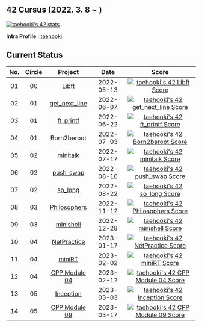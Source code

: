 ## 42 Cursus (2022. 3. 8 ~ )

[![taehooki's 42 stats](https://badge42.vercel.app/api/v2/cl483snt4000609l4nj83utaq/stats?cursusId=21&coalitionId=85)](https://profile.intra.42.fr/users/taehooki)

**Intra Profile** : [taehooki](https://profile.intra.42.fr/users/taehooki)

## Current Status

|No.|Circle|Project|Date|Score|
|:---:|:---:|:---:|:---:|:---:|
|01|00|[Libft](https://github.com/23tae/42-libft)|2022-05-13|[![taehooki's 42 Libft Score](https://badge42.vercel.app/api/v2/cl483snt4000609l4nj83utaq/project/2524616)](https://projects.intra.42.fr/projects/42cursus-libft/projects_users/2524616)|
|02|01|[get_next_line](https://github.com/23tae/42-get_next_line)|2022-06-07|[![taehooki's 42 get_next_line Score](https://badge42.vercel.app/api/v2/cl483snt4000609l4nj83utaq/project/2610121)](https://projects.intra.42.fr/projects/42cursus-get_next_line/projects_users/2610121)|
|03|01|[ft_printf](https://github.com/23tae/42-ft_printf)|2022-06-22|[![taehooki's 42 ft_printf Score](https://badge42.vercel.app/api/v2/cl483snt4000609l4nj83utaq/project/2631413)](https://projects.intra.42.fr/projects/42cursus-ft_printf/projects_users/2631413)|
|04|01|Born2beroot|2022-07-03|[![taehooki's 42 Born2beroot Score](https://badge42.vercel.app/api/v2/cl483snt4000609l4nj83utaq/project/2644593)](https://projects.intra.42.fr/projects/born2beroot/projects_users/2644593)|
|05|02|[minitalk](https://github.com/23tae/42-minitalk)|2022-07-17|[![taehooki's 42 minitalk Score](https://badge42.vercel.app/api/v2/cl483snt4000609l4nj83utaq/project/2670581)](https://projects.intra.42.fr/projects/minitalk/projects_users/2670581)|
|06|02|[push_swap](https://github.com/23tae/42-push_swap)|2022-08-10|[![taehooki's 42 push_swap Score](https://badge42.vercel.app/api/v2/cl483snt4000609l4nj83utaq/project/2716111)](https://projects.intra.42.fr/projects/42cursus-push_swap/projects_users/2716111)|
|07|02|[so_long](https://github.com/23tae/42-so_long)|2022-08-22|[![taehooki's 42 so_long Score](https://badge42.vercel.app/api/v2/cl483snt4000609l4nj83utaq/project/2736884)](https://projects.intra.42.fr/projects/so_long/projects_users/2736884)|
|08|03|[Philosophers](https://github.com/23tae/42-philosophers)|2022-11-12|[![taehooki's 42 Philosophers Score](https://badge42.vercel.app/api/v2/cl483snt4000609l4nj83utaq/project/2811868)](https://projects.intra.42.fr/projects/42cursus-philosophers/projects_users/2811868)|
|09|03|[minishell](https://github.com/23tae/42-minishell)|2022-12-28|[![taehooki's 42 minishell Score](https://badge42.vercel.app/api/v2/cl483snt4000609l4nj83utaq/project/2880785)](https://projects.intra.42.fr/projects/42cursus-minishell/projects_users/2880785)|
|10|04|[NetPractice](https://github.com/23tae/42-netpractice)|2023-01-17|[![taehooki's 42 NetPractice Score](https://badge42.vercel.app/api/v2/cl483snt4000609l4nj83utaq/project/2929804)](https://projects.intra.42.fr/projects/netpractice/projects_users/2929804)|
|11|04|[miniRT](https://github.com/23tae/42-minirt)|2023-02-02|[![taehooki's 42 miniRT Score](https://badge42.vercel.app/api/v2/cl483snt4000609l4nj83utaq/project/2956546)](https://projects.intra.42.fr/projects/minirt/projects_users/2956546)|
|12|04|[CPP Module 04](https://github.com/23tae/42-cpp-module)|2023-02-12|[![taehooki's 42 CPP Module 04 Score](https://badge42.vercel.app/api/v2/cl483snt4000609l4nj83utaq/project/2974592)](https://projects.intra.42.fr/projects/cpp-module-04/projects_users/2974592)|
|13|05|[Inception](https://github.com/23tae/42-inception)|2023-03-03|[![taehooki's 42 Inception Score](https://badge42.vercel.app/api/v2/cl483snt4000609l4nj83utaq/project/2991079)](https://projects.intra.42.fr/projects/inception/projects_users/2991079)|
|14|05|[CPP Module 09](https://github.com/23tae/42-cpp-module)|2023-03-17|[![taehooki's 42 CPP Module 09 Score](https://badge42.vercel.app/api/v2/cl483snt4000609l4nj83utaq/project/3028590)](https://projects.intra.42.fr/projects/cpp-module-09/projects_users/3028590)|
